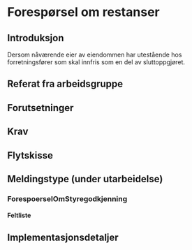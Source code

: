 # Forespørsel om restanser
## Introduksjon
Dersom nåværende eier av eiendommen har utestående hos forretningsfører som skal innfris som en del av sluttoppgjøret.

## Referat fra arbeidsgruppe 

## Forutsetninger

## Krav  

## Flytskisse

## Meldingstype (under utarbeidelse)
### ForespoerselOmStyregodkjenning
#### Feltliste  
 
## Implementasjonsdetaljer